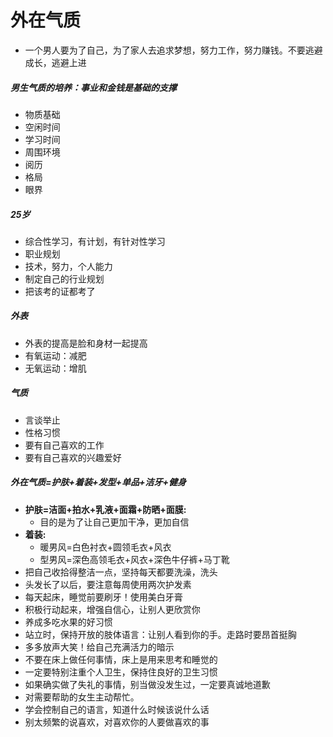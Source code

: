 # 外在气质
- 一个男人要为了自己，为了家人去追求梦想，努力工作，努力赚钱。不要逃避成长，逃避上进
##### 男生气质的培养：事业和金钱是基础的支撑
- 物质基础
- 空闲时间
- 学习时间
- 周围环境
- 阅历
- 格局
- 眼界
##### 25岁
- 综合性学习，有计划，有针对性学习
- 职业规划
- 技术，努力，个人能力
- 制定自己的行业规划
- 把该考的证都考了
##### 外表
- 外表的提高是脸和身材一起提高
- 有氧运动：减肥
- 无氧运动：增肌
##### 气质
- 言谈举止
- 性格习惯
- 要有自己喜欢的工作
- 要有自己喜欢的兴趣爱好
##### 外在气质=护肤+着装+发型+单品+洁牙+健身
- **护肤=洁面+拍水+乳液+面霜+防晒+面膜:**
	- 目的是为了让自己更加干净，更加自信
- **着装:**
	- 暖男风=白色衬衣+圆领毛衣+风衣
	- 型男风=深色高领毛衣+风衣+深色牛仔裤+马丁靴
- 把自己收拾得整洁一点，坚持每天都要洗澡，洗头
- 头发长了以后，要注意每周使用两次护发素
- 每天起床，睡觉前要刷牙！使用美白牙膏
- 积极行动起来，增强自信心，让别人更欣赏你
- 养成多吃水果的好习惯
- 站立时，保持开放的肢体语言：让别人看到你的手。走路时要昂首挺胸
- 多多放声大笑！给自己充满活力的暗示
- 不要在床上做任何事情，床上是用来思考和睡觉的
- 一定要特别注重个人卫生，保持住良好的卫生习惯
- 如果确实做了失礼的事情，别当做没发生过，一定要真诚地道歉
- 对需要帮助的女生主动帮忙。
- 学会控制自己的语言，知道什么时候该说什么话
- 别太频繁的说喜欢，对喜欢你的人要做喜欢的事
